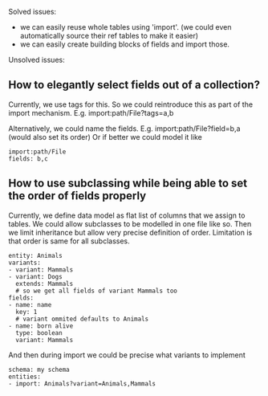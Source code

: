 Solved issues:

- we can easily reuse whole tables using 'import'. (we could even automatically source their ref tables to make it easier)
- we can easily create building blocks of fields and import those.

Unsolved issues:

## How to elegantly select fields out of a collection?

Currently, we use tags for this. So we could reintroduce this as part of the import mechanism. E.g. import:path/File?tags=a,b

Alternatively, we could name the fields. E.g. import:path/File?field=b,a (would also set its order)
Or if better we could model it like
```
import:path/File
fields: b,c
```

## How to use subclassing while being able to set the order of fields properly

Currently, we define data model as flat list of columns that we assign to tables.
We could allow subclasses to be modelled in one file like so.
Then we limit inheritance but allow very precise definition of order.
Limitation is that order is same for all subclasses.

```
entity: Animals
variants:
- variant: Mammals
- variant: Dogs
  extends: Mammals
  # so we get all fields of variant Mammals too
fields:
- name: name
  key: 1
  # variant ommited defaults to Animals
- name: born alive
  type: boolean
  variant: Mammals
```

And then during import we could be precise what variants to implement
```
schema: my schema
entities:
- import: Animals?variant=Animals,Mammals
```